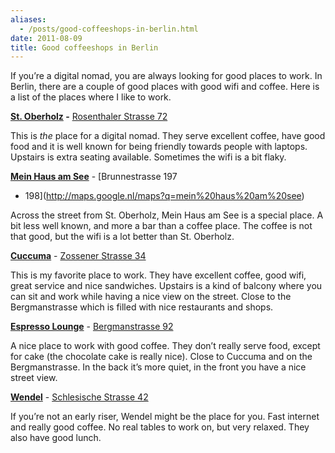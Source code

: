```yaml
---
aliases:
  - /posts/good-coffeeshops-in-berlin.html
date: 2011-08-09
title: Good coffeeshops in Berlin
---
```


If you’re a digital nomad, you are always looking for good places to work. In
Berlin, there are a couple of good places with good wifi and coffee. Here is a
list of the places where I like to work.&#10;

**[St. Oberholz](http://www.sanktoberholz.de/) -** [Rosenthaler
Strasse 72](http://maps.google.nl/maps?q=st%20oberholz&um=1&ie=UTF-8&sa=N&hl=nl&tab=wl)&#10;

This is *the* place for a digital nomad. They serve excellent coffee, have good
food and it is well known for being friendly towards people with laptops.
Upstairs is extra seating available. Sometimes the wifi is a bit flaky.&#10;

**[Mein Haus am See](http://www.mein-haus-am-see.blogspot.com/)** -
[Brunnestrasse 197
- 198](http://maps.google.nl/maps?q=mein%20haus%20am%20see)&#10;

Across the street from St. Oberholz, Mein Haus am See is a special place. A bit
less well known, and more a bar than a coffee place. The coffee is not that
good, but the wifi is a lot better than St. Oberholz.&#10;

**[Cuccuma](http://www.cuccuma.de/)** - [Zossener
Strasse 34](http://maps.google.nl/maps?q=Cuccuma&hl=nl&ll=52.490777,13.394351&spn=0.010779,0.019891&sll=52.490614,13.394361&sspn=0.011106,0.019891&z=16)&#10;

This is my favorite place to work. They have excellent coffee, good wifi, great
service and nice sandwiches. Upstairs is a kind of balcony where you can sit and
work while having a nice view on the street. Close to the Bergmanstrasse which
is filled with nice restaurants and shops.&#10;

**[Espresso Lounge](http://www.blinis-espressolounge.de/)** -
[Bergmanstrasse 92](http://maps.google.nl/maps?q=espresso+lounge+berlin&hl=nl&ll=52.489477,13.393879&spn=0.005553,0.009946&sll=36.73878,-95.587706&sspn=58.519471,81.474609&z=17&iwloc=A)&#10;

A nice place to work with good coffee. They don’t really serve food, except for
cake (the chocolate cake is really nice). Close to Cuccuma and on the
Bergmanstrasse. In the back it’s more quiet, in the front you have a nice street
view.&#10;

**[Wendel](http://www.nstp.de/)** - [Schlesische
Strasse 42](http://maps.google.nl/maps?q=wendel+berlin&hl=nl&ll=52.500941,13.446751&spn=0.021265,0.039783&sll=52.489477,13.393879&sspn=0.005553,0.009946&fll=52.50337,13.443103&fspn=0.021264,0.039783&z=15)&#10;

If you’re not an early riser, Wendel might be the place for you. Fast internet
and really good coffee. No real tables to work on, but very relaxed. They also
have good lunch.&#10;
